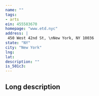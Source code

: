 ```yaml
---
name: ""
tags:
- arts
ein: 455583670
homepage: "www.etd.nyc"
address: |
 450 West 42nd St, \nNew York, NY 10036
state: "NY"
city: "New York"
lng: 
lat: 
description: ""
is_501c3: 
---
```


## Long description


